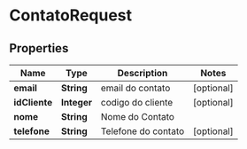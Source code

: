 

# ContatoRequest

## Properties

Name | Type | Description | Notes
------------ | ------------- | ------------- | -------------
**email** | **String** | email do contato |  [optional]
**idCliente** | **Integer** | codigo do cliente |  [optional]
**nome** | **String** | Nome do Contato | 
**telefone** | **String** | Telefone do contato |  [optional]



